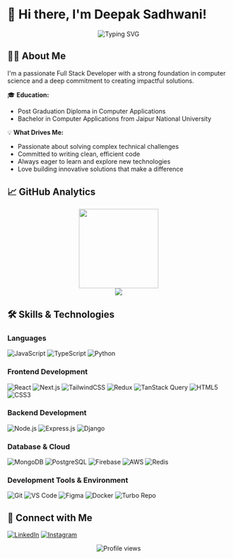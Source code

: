 # 👋 Hi there, I'm Deepak Sadhwani! 

<div align="center">
  <img src="https://readme-typing-svg.demolab.com?font=Fira+Code&weight=600&size=28&duration=4000&pause=1000&color=6CE4F7&center=true&vCenter=true&width=435&lines=Full+Stack+Developer;React+%7C+Next.js+Expert;MERN+Stack+Developer" alt="Typing SVG" />
</div>

## 👨‍💻 About Me

I'm a passionate Full Stack Developer with a strong foundation in computer science and a deep commitment to creating impactful solutions.

🎓 **Education:** 
- Post Graduation Diploma in Computer Applications
- Bachelor in Computer Applications from Jaipur National University

💡 **What Drives Me:**
- Passionate about solving complex technical challenges
- Committed to writing clean, efficient code
- Always eager to learn and explore new technologies
- Love building innovative solutions that make a difference

## 📈 GitHub Analytics



<div align="center">
  <img height="180em" src="https://github-readme-stats.vercel.app/api/top-langs/?username=Deepaksadhwani&layout=compact&langs_count=10&theme=tokyonight&hide=Jupyter%20Notebook&card_width=450&exclude_repo=deprecated-projects" />
</div>


<div align="center">
  <img src="https://github-profile-summary-cards.vercel.app/api/cards/profile-details?username=Deepaksadhwani&theme=tokyonight" />
</div>


## 🛠️ Skills & Technologies

### Languages
![JavaScript](https://img.shields.io/badge/JavaScript-F7DF1E?style=for-the-badge&logo=javascript&logoColor=black)
![TypeScript](https://img.shields.io/badge/TypeScript-007ACC?style=for-the-badge&logo=typescript&logoColor=white)
![Python](https://img.shields.io/badge/Python-3776AB?style=for-the-badge&logo=python&logoColor=white)

### Frontend Development
![React](https://img.shields.io/badge/React-%2320232a.svg?style=for-the-badge&logo=react&logoColor=%2361DAFB)
![Next.js](https://img.shields.io/badge/Next.js-black?style=for-the-badge&logo=next.js&logoColor=white)
![TailwindCSS](https://img.shields.io/badge/TailwindCSS-%2338B2AC.svg?style=for-the-badge&logo=tailwind-css&logoColor=white)
![Redux](https://img.shields.io/badge/Redux-%23593d88.svg?style=for-the-badge&logo=redux&logoColor=white)
![TanStack Query](https://img.shields.io/badge/TanStack_Query-FF4154?style=for-the-badge&logo=reactquery&logoColor=white)
![HTML5](https://img.shields.io/badge/HTML5-%23E34F26.svg?style=for-the-badge&logo=html5&logoColor=white)
![CSS3](https://img.shields.io/badge/CSS3-%231572B6.svg?style=for-the-badge&logo=css3&logoColor=white)

### Backend Development
![Node.js](https://img.shields.io/badge/Node.js-6DA55F?style=for-the-badge&logo=node.js&logoColor=white)
![Express.js](https://img.shields.io/badge/Express.js-%23404d59.svg?style=for-the-badge&logo=express&logoColor=%2361DAFB)
![Django](https://img.shields.io/badge/Django-%23092E20.svg?style=for-the-badge&logo=django&logoColor=white)

### Database & Cloud
![MongoDB](https://img.shields.io/badge/MongoDB-%234ea94b.svg?style=for-the-badge&logo=mongodb&logoColor=white)
![PostgreSQL](https://img.shields.io/badge/PostgreSQL-316192?style=for-the-badge&logo=postgresql&logoColor=white)
![Firebase](https://img.shields.io/badge/Firebase-%23039BE5.svg?style=for-the-badge&logo=firebase)
![AWS](https://img.shields.io/badge/AWS-%23FF9900.svg?style=for-the-badge&logo=amazon-aws&logoColor=white)
![Redis](https://img.shields.io/badge/Redis-%23DC382D.svg?style=for-the-badge&logo=redis&logoColor=white)

### Development Tools & Environment
![Git](https://img.shields.io/badge/Git-%23F05033.svg?style=for-the-badge&logo=git&logoColor=white)
![VS Code](https://img.shields.io/badge/VS_Code-007ACC?style=for-the-badge&logo=visualstudiocode&logoColor=white)
![Figma](https://img.shields.io/badge/Figma-%23F24E1E.svg?style=for-the-badge&logo=figma&logoColor=white)
![Docker](https://img.shields.io/badge/Docker-%232496ED.svg?style=for-the-badge&logo=docker&logoColor=white)
![Turbo Repo](https://img.shields.io/badge/Turbo_Repo-%23000000.svg?style=for-the-badge&logo=turborepo&logoColor=white)

## 🤝 Connect with Me
[![LinkedIn](https://img.shields.io/badge/LinkedIn-%230077B5.svg?style=for-the-badge&logo=linkedin&logoColor=white)](https://linkedin.com/in/deepak-sadhwani-389674248/)
[![Instagram](https://img.shields.io/badge/Instagram-%23E4405F.svg?style=for-the-badge&logo=Instagram&logoColor=white)](https://instagram.com/deepak__sadhwani/)

<div align="center">
  <img src="https://komarev.com/ghpvc/?username=Deepaksadhwani&style=flat-square&color=blue" alt="Profile views"/>
</div>
